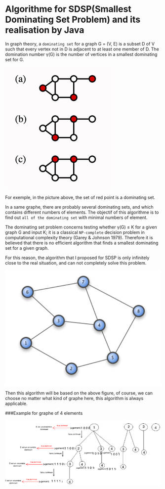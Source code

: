 # Algorithme for SDSP(Smallest Dominating Set Problem) and its realisation by Java
In graph theory, a `dominating set` for a graph G = (V, E) is a subset D of V such that every vertex not in D is adjacent to at least one member of D. The domination number γ(G) is the number of vertices in a smallest dominating set for G.

![image](images/example1.png)

For exemple, in the picture above, the set of red point is a dominating set. 

In a same graphe, there are probably several dominating sets, and which contains different numbers of elements. The objectif of this algorithme is to find out `all of the dominating set` with minimal numbers of element.

The dominating set problem concerns testing whether γ(G) ≤ K for a given graph G and input K; it is a classical `NP-complete` decision problem in computational complexity theory (Garey & Johnson 1979). Therefore it is believed that there is no efficient algorithm that finds a smallest dominating set for a given graph.

For this reason, the algorithm that I proposed for SDSP is only infinitely close to the real situation, and can not completely solve this problem.

![image](images/example2.png)

Then this algorithm will be based on the above figure, of course, we can choose no matter what kind of graphe here, this algorithm is always applicable.

###Example for graphe of 4 elements

![image](images/example3.png)

